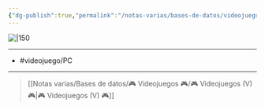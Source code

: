 ```yaml
---
{"dg-publish":true,"permalink":"/notas-varias/bases-de-datos/videojuegos/v-plebby-quest-the-crusades/"}
---
```



![|150](https://images.igdb.com/igdb/image/upload/t_cover_big/co20ed.jpg)

---

- #videojuego/PC 

---

> [[Notas varias/Bases de datos/🎮 Videojuegos 🎮/🎮 Videojuegos (V) 🎮\|🎮 Videojuegos (V) 🎮]]